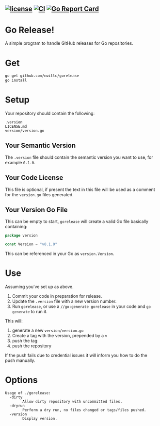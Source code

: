 [![license](https://img.shields.io/github/license/nwillc/gorelease.svg)](https://tldrlegal.com/license/-isc-license)
[![CI](https://github.com/nwillc/gorelease/workflows/CI/badge.svg)](https://github.com/nwillc/gorelease/actions?query=workflow%3CI)
[![Go Report Card](https://goreportcard.com/badge/github.com/nwillc/gorelease)](https://goreportcard.com/report/github.com/nwillc/gorelease)
------
# Go Release!

A simple program to handle GitHub releases for Go repositories.  

# Get

```bash
go get github.com/nwillc/gorelease
go install
```

# Setup

Your repository should contain the following:

```text
.version
LICENSE.md
version/version.go
```

## Your Semantic Version

The `.version` file should contain the semantic version you want to use, for example `0.1.0`.

## Your Code License

This file is optional, if present the text in this file will be used as a comment for the `version.go` files generated.

## Your Version Go File

This can be empty to start, `gorelease` will create a valid Go file basically containing:

```go
package version

const Version = "v0.1.0"
```

This can be referenced in your Go as `version.Version`.

# Use

Assuming you've set up as above.

1. Commit your code in preparation for release.
1. Update the `.version` file with a new version number.
1. Run `gorelease`, or use a `//go:generate gorelease` in your code and `go generate` to run it.

This will:
 
1. generate a new `version/version.go`
1. Create a tag with the version, prepended by a `v`
1. push the tag 
1. push the repository

If the push fails due to credential issues it will inform you how to do the push manually. 

# Options

```text
Usage of ./gorelease:
  -dirty
    	Allow dirty repository with uncommitted files.
  -dryrun
    	Perform a dry run, no files changed or tags/files pushed.
  -version
    	Display version.
```
